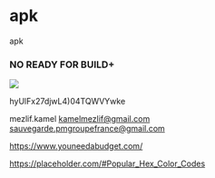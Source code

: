 # apk
apk
<br>
<H3> NO READY FOR BUILD+</H3>
<img src="https://i.ibb.co/Pr8rDJQ/2f01b23ccaa95118d4324012d1f0fdb0.webp"/>


hyUlFx27djwL4)04TQWVYwke

mezlif.kamel
kamelmezlif@gmail.com
sauvegarde.pmgroupefrance@gmail.com


https://www.youneedabudget.com/


https://placeholder.com/#Popular_Hex_Color_Codes
